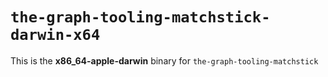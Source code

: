 # `the-graph-tooling-matchstick-darwin-x64`

This is the **x86_64-apple-darwin** binary for `the-graph-tooling-matchstick`
